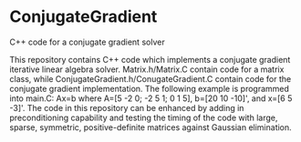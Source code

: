 # ConjugateGradient
C++ code for a conjugate gradient solver

This repository contains C++ code which implements a conjugate gradient iterative linear algebra solver.  Matrix.h/Matrix.C contain code for a matrix class, while ConjugateGradient.h/ConugateGradient.C contain code for the conjugate gradient implementation.  The following example is programmed into main.C:  Ax=b where A=[5 -2 0; -2 5 1; 0 1 5], b=[20 10 -10]', and x=[6 5 -3]'.  The code in this repository can be enhanced by adding in preconditioning capability and testing the timing of the code with large, sparse, symmetric, positive-definite matrices against Gaussian elimination.
